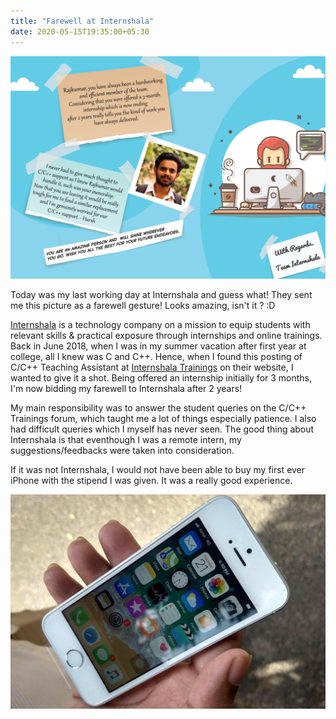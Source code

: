 ```yaml
---
title: "Farewell at Internshala"
date: 2020-05-15T19:35:00+05:30
---
```

![Farewell](/internshala-farewell.jpg)

Today was my last working day at Internshala and guess what! They sent me this picture as a farewell gesture! Looks amazing, isn't it ? :D

[Internshala](https://internshala.com) is a technology company on a mission to equip students with relevant skills & practical exposure through internships and online trainings. Back in June 2018, when I was in my summer vacation after first year at college, all I knew was C and C++. Hence, when I found this posting of C/C++ Teaching Assistant at [Internshala Trainings](https://trainings.internshala.com) on their website, I wanted to give it a shot. Being offered an internship initially for 3 months, I'm now bidding my farewell to Internshala after 2 years! 

My main responsibility was to answer the student queries on the C/C++ Trainings forum, which taught me a lot of things especially patience. I also had difficult queries which I myself has never seen. The good thing about Internshala is that eventhough I was a remote intern, my suggestions/feedbacks were taken into consideration.

If it was not Internshala, I would not have been able to buy my first ever iPhone with the stipend I was given. It was a really good experience. 

![Internshala](/iPhone.jpg) 